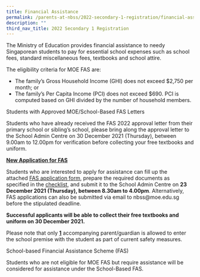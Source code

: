 ```yaml
---
title: Financial Assistance
permalink: /parents-at-nbss/2022-secondary-1-registration/financial-assistance
description: ""
third_nav_title: 2022 Secondary 1 Registration
---
```

<p>The Ministry of Education provides financial assistance to needy Singaporean students to pay for essential school expenses such as school fees, standard miscellaneous fees, textbooks and school attire.<br /></p>
<p>The eligibility criteria for MOE FAS are:<br /></p>
<ul>
<li>The family&rsquo;s Gross Household Income (GHI) does not exceed $2,750 per month; or</li>
<li>The family&rsquo;s Per Capita Income (PCI) does not exceed $690. PCI is computed based on GHI divided by the number of household members.</li>
</ul>
<p dir="ltr">Students with Approved MOE/School-Based FAS Letters</p>
<p>Students who have already received the FAS 2022 approval letter from their primary school or sibling&rsquo;s school, please bring along the approval letter to the School Admin Centre on 30 December 2021 (Thursday), between 9.00am to 12.00pm for verification before collecting your free textbooks and uniform. <br /></p>
<p><u><strong>New Application for FAS</strong></u><br /></p>
<p>Students who are interested to apply for assistance can fill up the attached&nbsp;<a href="https://drive.google.com/file/d/1rq1iJx3lncwGAbl65KpkoXLchkJfRQ2h/view?usp=sharing" target="_blank" rel="noopener">FAS application form</a>, prepare the required documents as specified in the&nbsp;<a href="https://drive.google.com/file/d/1yP1PNptH0HkathxhUwJ4f2WoAOzPnLY5/view?usp=sharing" target="_blank" rel="noopener">checklist</a>, and submit it to the School Admin Centre on&nbsp;<strong>23 December 2021 (Thursday), between 8.30am to 4.00pm</strong>.&nbsp;Alternatively, FAS applications can also be submitted via email to nbss@moe.edu.sg before the stipulated deadline.</p>
<p><strong>Successful applicants will be able to collect their free textbooks and uniform on 30 December 2021.<br /></strong></p>
<p>Please note that only&nbsp;<strong><u>1</u></strong>&nbsp;accompanying parent/guardian is allowed to enter the school premise with the student as part of current safety measures.</p>
<p>School-based Financial Assistance Scheme (FAS)<br /></p>
<p>Students who are not eligible for MOE FAS but require assistance will be considered for assistance under the School-Based FAS. </p>